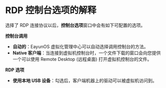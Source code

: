 # RDP 控制台选项的解释

选择了 RDP 连接协议以后，**控制台选项**窗口中会有如下可配置的选项。

**控制台调用**

  * **自动的**：EayunOS 虚拟化管理中心可以自动选择调用控制台的方法。
  * **Native 客户端**：当连接到虚拟机控制台时，一个文件下载的窗口会向您提供一个可以使用 Remote Desktop (远程桌面) 打开虚拟机控制台的文件。

**RDP 选项**

  * **使用本地 USB 设备**：勾选后，客户端机器上的驱动可以被虚拟机访问到。
